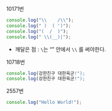 10171번

```jsx
console.log("\\    /\\");
console.log(" )  ( ')");
console.log("(  /  )");
console.log(" \\(__)|");
```

- 깨달은 점 : `\`는 “” 안에서 `\\` 를 써야한다.

10718번

```jsx
console.log(강한친구 대한육군!");
console.log(강한친구 대한육군!");
```

2557번

```jsx
console.log("Hello World!");
```
